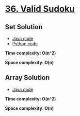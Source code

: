 # [36. Valid Sudoku](https://leetcode.com/problems/valid-sudoku)

## Set Solution

- [Java code](https://github.com/alexengrig/leetcode/blob/main/src/main/java/dev/alexengrig/leetcode/_36_valid_sudoku/SetSolution.java)
- [Python code](https://github.com/alexengrig/leetcode/blob/main/src/main/python/36_valid_sudoku/set_solution.py)

**Time complexity: O(n^2)**

**Space complexity: O(n)**

## Array Solution

- [Java code](https://github.com/alexengrig/leetcode/blob/main/src/main/java/dev/alexengrig/leetcode/_36_valid_sudoku/ArraySolution.java)

**Time complexity: O(n^2)**

**Space complexity: O(n)**
